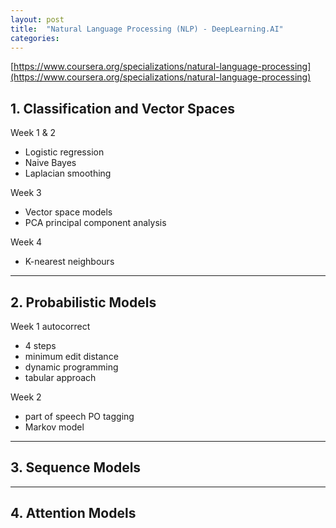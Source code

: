 ```yaml
---
layout: post
title:  "Natural Language Processing (NLP) - DeepLearning.AI"
categories: 
---
```


[https://www.coursera.org/specializations/natural-language-processing](https://www.coursera.org/specializations/natural-language-processing)

## 1. Classification and Vector Spaces

Week 1 & 2

- Logistic regression 
- Naive Bayes 
- Laplacian smoothing

Week 3 

- Vector space models 
- PCA principal component analysis

Week 4 

- K-nearest neighbours

***

## 2. Probabilistic Models

Week 1
autocorrect
- 4 steps
- minimum edit distance
- dynamic programming
- tabular approach

Week 2
- part of speech PO tagging
- Markov model

***

## 3. Sequence Models

***

## 4. Attention Models